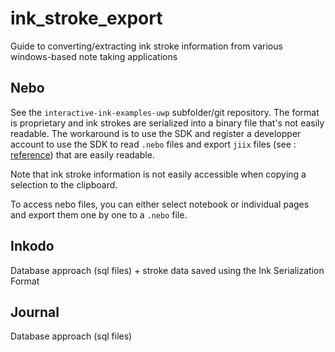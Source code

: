 # ink_stroke_export
Guide to converting/extracting ink stroke information from various windows-based note taking applications 

## Nebo

See the `interactive-ink-examples-uwp` subfolder/git repository. The format is proprietary and ink strokes are serialized into a binary file that's not easily readable. The workaround is to use the SDK and register a developper account to use the SDK to read `.nebo` files and export `jiix` files (see : [reference](https://developer.myscript.com/docs/interactive-ink/3.0/reference/jiix/)) that are easily readable.

Note that ink stroke information is not easily accessible when copying a selection to the clipboard.

To access nebo files, you can either select notebook or individual pages and export them one by one to a `.nebo` file.




## Inkodo

Database approach (sql files) + stroke data saved using the Ink Serialization Format

## Journal

Database approach (sql files)
